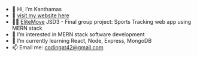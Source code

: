 - 👋 Hi, I’m Kanthamas 
- 🧭 [visit my website here](https://portfolio-psi-orcin-50.vercel.app/)
- 👩‍💻 [EliteMove](https://elitemove-ui.vercel.app/) JSD3 - Final group project: Sports Tracking web app using MERN stack
- 👀 I’m interested in MERN stack software development
- 🌱 I’m currently learning React,  Node, Express, MongoDB
- 📫 Email me: codingat42@gmail.com

<!---
Kanthamas/Kanthamas is a ✨ special ✨ repository because its `README.md` (this file) appears on your GitHub profile.
You can click the Preview link to take a look at your changes.
--->
